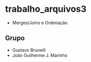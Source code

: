 # trabalho_arquivos3
- Merges/Joins e Ordenação
## Grupo
- Gustavo Brunelli
- João Guilherme J. Marinho